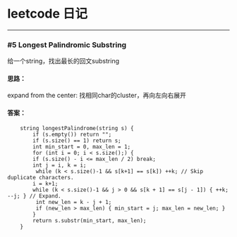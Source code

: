 # leetcode 日记
-----
### #5 Longest Palindromic Substring
给一个string，找出最长的回文substring

#### 思路：
expand from the center: 找相同char的cluster，再向左向右展开

#### 答案：
``` 
    string longestPalindrome(string s) {
        if (s.empty()) return "";
        if (s.size() == 1) return s;
        int min_start = 0, max_len = 1;
        for (int i = 0; i < s.size();) {
        if (s.size() - i <= max_len / 2) break;
        int j = i, k = i;
         while (k < s.size()-1 && s[k+1] == s[k]) ++k; // Skip duplicate characters.
        i = k+1;
        while (k < s.size()-1 && j > 0 && s[k + 1] == s[j - 1]) { ++k; --j; } // Expand.
         int new_len = k - j + 1;
         if (new_len > max_len) { min_start = j; max_len = new_len; }
        }
        return s.substr(min_start, max_len);
    }
```
